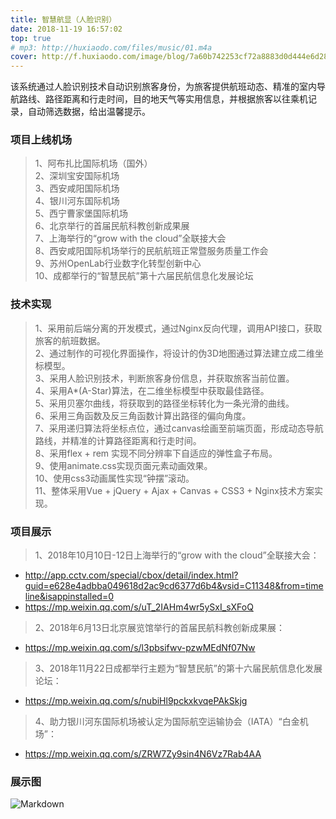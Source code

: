 ```yaml
---
title: 智慧航显（人脸识别）
date: 2018-11-19 16:57:02
top: true
# mp3: http://huxiaodo.com/files/music/01.m4a
cover: http://f.huxiaodo.com/image/blog/7a60b742253cf72a8883d0d444e6d289.jpg
---
```


该系统通过人脸识别技术自动识别旅客身份，为旅客提供航班动态、精准的室内导航路线、路径距离和行走时间，目的地天气等实用信息，并根据旅客以往乘机记录，自动筛选数据，给出温馨提示。

###  项目上线机场
> 1、阿布扎比国际机场（国外）  
2、深圳宝安国际机场  
3、西安咸阳国际机场  
4、银川河东国际机场  
5、西宁曹家堡国际机场  
6、北京举行的首届民航科教创新成果展  
7、上海举行的“grow with the cloud”全联接大会  
8、西安咸阳国际机场举行的民航航班正常暨服务质量工作会  
9、苏州OpenLab行业数字化转型创新中心  
10、成都举行的“智慧民航”第十六届民航信息化发展论坛

### 技术实现
> 1、采用前后端分离的开发模式，通过Nginx反向代理，调用API接口，获取旅客的航班数据。  
2、通过制作的可视化界面操作，将设计的伪3D地图通过算法建立成二维坐标模型。  
3、采用人脸识别技术，判断旅客身份信息，并获取旅客当前位置。  
4、采用A*(A-Star)算法，在二维坐标模型中获取最佳路径。  
5、采用贝塞尔曲线，将获取到的路径坐标转化为一条光滑的曲线。  
6、采用三角函数及反三角函数计算出路径的偏向角度。  
7、采用递归算法将坐标点位，通过canvas绘画至前端页面，形成动态导航路线，并精准的计算路径距离和行走时间。  
8、采用flex + rem 实现不同分辨率下自适应的弹性盒子布局。  
9、使用animate.css实现页面元素动画效果。   
10、使用css3动画属性实现“钟摆”滚动。  
11、整体采用Vue + jQuery + Ajax + Canvas + CSS3 + Nginx技术方案实现。

### 项目展示
> 1、2018年10月10日-12日上海举行的“grow with the cloud”全联接大会：
- http://app.cctv.com/special/cbox/detail/index.html?guid=e628e4adbba049618d2ac9cd6377d6b4&vsid=C11348&from=timeline&isappinstalled=0
- https://mp.weixin.qq.com/s/uT_2IAHm4wr5ySxI_sXFoQ  

> 2、2018年6月13日北京展览馆举行的首届民航科教创新成果展：
- https://mp.weixin.qq.com/s/l3pbsifwv-pzwMEdNf07Nw

> 3、2018年11月22日成都举行主题为“智慧民航”的第十六届民航信息化发展论坛：
- https://mp.weixin.qq.com/s/nubiHl9pckxkvqePAkSkjg

> 4、助力银川河东国际机场被认定为国际航空运输协会（IATA）“白金机场”：
- https://mp.weixin.qq.com/s/ZRW7Zy9sin4N6Vz7Rab4AA

### 展示图
![Markdown](http://f.huxiaodo.com/image/project/zhhx.gif)
